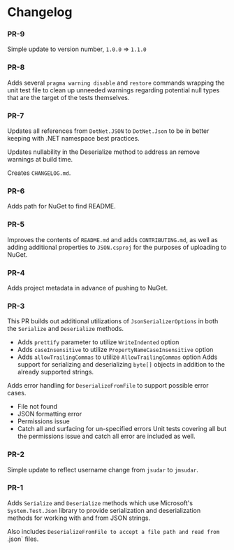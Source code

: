 # Changelog

### PR-9

Simple update to version number, `1.0.0` => `1.1.0`

### PR-8

Adds several `pragma warning disable` and `restore` commands wrapping the unit test file to clean up unneeded warnings regarding potential null types that are the target of the tests themselves.

### PR-7

Updates all references from `DotNet.JSON` to `DotNet.Json` to be in better keeping with .NET namespace best practices.

Updates nullability in the Deserialize method to address an remove warnings at build time.

Creates `CHANGELOG.md`.

### PR-6

Adds path for NuGet to find README.

### PR-5

Improves the contents of `README.md` and adds `CONTRIBUTING.md`, as well as adding additional properties to `JSON.csproj` for the purposes of uploading to NuGet.

### PR-4

Adds project metadata in advance of pushing to NuGet.

### PR-3

This PR builds out additional utilizations of `JsonSerializerOptions` in both the `Serialize` and `Deserialize` methods.

- Adds `prettify` parameter to utilize `WriteIndented` option
- Adds `caseInsensitive` to utilize `PropertyNameCaseInsensitive` option
- Adds `allowTrailingCommas` to utilize `AllowTrailingCommas` option
Adds support for serializing and deserializing `byte[]` objects in addition to the already supported strings.

Adds error handling for `DeserializeFromFile` to support possible error cases.

- File not found
- JSON formatting error
- Permissions issue
- Catch all and surfacing for un-specified errors
Unit tests covering all but the permissions issue and catch all error are included as well.

### PR-2

Simple update to reflect username change from `jsudar` to `jmsudar`.

### PR-1

Adds `Serialize` and `Deserialize` methods which use Microsoft's `System.Test.Json` library to provide serialization and deserialization methods for working with and from JSON strings.

Also includes `DeserializeFromFile to accept a file path and read from `.json` files.
